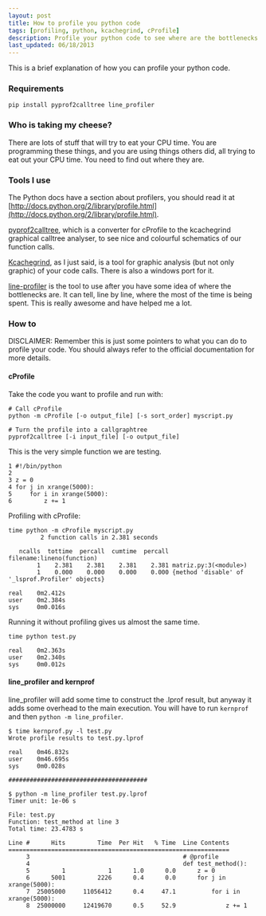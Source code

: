 ```yaml
---
layout: post
title: How to profile you python code
tags: [profiling, python, kcachegrind, cProfile]
description: Profile your python code to see where are the bottlenecks
last_updated: 06/18/2013
---
```


This is a brief explanation of how you can profile your python code.

### Requirements

    pip install pyprof2calltree line_profiler
    
    
### Who is taking my cheese?

There are lots of stuff that will try to eat your CPU time. You are programming these things, and you are using
things others did, all trying to eat out your CPU time. You need to find out where they are.


### Tools I use

The Python docs have a section about profilers, you should read it at 
[http://docs.python.org/2/library/profile.html](http://docs.python.org/2/library/profile.html).

[pyprof2calltree](https://pypi.python.org/pypi/pyprof2calltree/), which is a converter for cProfile 
to the kcachegrind graphical calltree analyser, to see nice and colourful schematics of our function calls.

[Kcachegrind](http://kcachegrind.sourceforge.net/html/Home.html), as I just said, is a tool for graphic 
analysis (but not only graphic) of your code calls. There is also a windows port for it.

[line-profiler](http://pythonhosted.org/line_profiler/) is the tool to use after you have some idea of
where the bottlenecks are. It can tell, line by line, where the most of the time is being spent. This is really
awesome and have helped me a lot.


### How to

DISCLAIMER: Remember this is just some pointers to what you can do to profile your code. You should
always refer to the official documentation for more details.

#### cProfile

Take the code you want to profile and run with:

    # Call cProfile
    python -m cProfile [-o output_file] [-s sort_order] myscript.py
    
    # Turn the profile into a callgraphtree
    pyprof2calltree [-i input_file] [-o output_file]


This is the very simple function we are testing.
    
    1 #!/bin/python
    2
    3 z = 0
    4 for j in xrange(5000):
    5     for i in xrange(5000):
    6         z += 1


Profiling with cProfile:

    time python -m cProfile myscript.py
             2 function calls in 2.381 seconds
    
       ncalls  tottime  percall  cumtime  percall filename:lineno(function)
            1    2.381    2.381    2.381    2.381 matriz.py:3(<module>)
            1    0.000    0.000    0.000    0.000 {method 'disable' of '_lsprof.Profiler' objects}
    
    real    0m2.412s
    user    0m2.384s
    sys     0m0.016s
    
Running it without profiling gives us almost the same time.

    time python test.py
    
    real    0m2.363s
    user    0m2.340s
    sys     0m0.012s
    

#### line_profiler and kernprof

line_profiler will add some time to construct the .lprof result, but anyway it adds some overhead to
the main execution. You will have to run ``kernprof`` and then ``python -m line_profiler``.

    $ time kernprof.py -l test.py
    Wrote profile results to test.py.lprof
    
    real    0m46.832s
    user    0m46.695s
    sys     0m0.028s

    #######################################

    $ python -m line_profiler test.py.lprof
    Timer unit: 1e-06 s

    File: test.py
    Function: test_method at line 3
    Total time: 23.4783 s
    
    Line #      Hits         Time  Per Hit   % Time  Line Contents
    ==============================================================
         3                                           # @profile
         4                                           def test_method():
         5         1            1      1.0      0.0      z = 0
         6      5001         2226      0.4      0.0      for j in xrange(5000):
         7  25005000     11056412      0.4     47.1          for i in xrange(5000):
         8  25000000     12419670      0.5     52.9              z += 1
